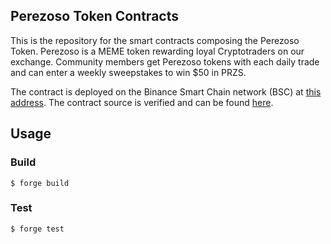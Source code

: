 ##  Perezoso Token Contracts

This is the repository for the smart contracts composing the Perezoso Token. Perezoso is a MEME token rewarding loyal Cryptotraders on our exchange. Community members get Perezoso tokens with each daily trade and can enter a weekly sweepstakes to win $50 in PRZS.

The contract is deployed on the Binance Smart Chain network (BSC) at [this address](!https://bscscan.com/token/0x53ff62409b219ccaff01042bb2743211bb99882e). The contract source is verified and can be found [here](!https://bscscan.com/address/0x53ff62409b219ccaff01042bb2743211bb99882e#code).

## Usage

### Build

```shell
$ forge build
```

### Test

```shell
$ forge test
```

